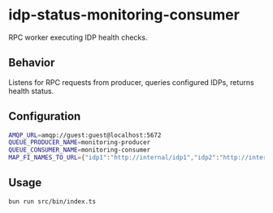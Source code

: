 # idp-status-monitoring-consumer

RPC worker executing IDP health checks.

## Behavior

Listens for RPC requests from producer, queries configured IDPs, returns health status.

## Configuration

```bash
AMQP_URL=amqp://guest:guest@localhost:5672
QUEUE_PRODUCER_NAME=monitoring-producer
QUEUE_CONSUMER_NAME=monitoring-consumer
MAP_FI_NAMES_TO_URL={"idp1":"http://internal/idp1","idp2":"http://internal/idp2"}
```

## Usage

```bash
bun run src/bin/index.ts
```
